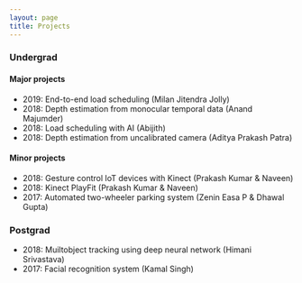 ```yaml
---
layout: page
title: Projects
---
```


### Undergrad

#### Major projects

* 2019: End-to-end load scheduling (Milan Jitendra Jolly)
* 2018: Depth estimation from monocular temporal data (Anand Majumder)
* 2018: Load scheduling with AI (Abijith)
* 2018: Depth estimation from uncalibrated camera (Aditya Prakash Patra)

#### Minor projects

* 2018: Gesture control IoT devices with Kinect (Prakash Kumar & Naveen)
* 2018: Kinect PlayFit (Prakash Kumar & Naveen)
* 2017: Automated two-wheeler parking system (Zenin Easa P & Dhawal Gupta)

### Postgrad

* 2018: Muiltobject tracking using deep neural network (Himani Srivastava)
* 2017: Facial recognition system (Kamal Singh)